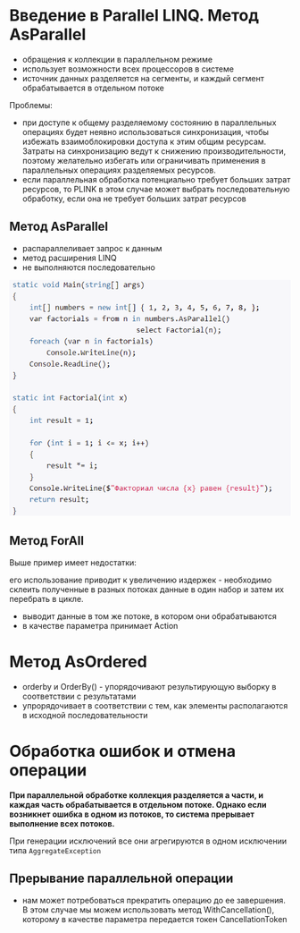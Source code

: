 # Введение в Parallel LINQ. Метод AsParallel

- обращения к коллекции в параллельном режиме
- использует возможности всех процессоров в системе
- источник данных разделяется на сегменты, и каждый сегмент обрабатывается в отдельном потоке

Проблемы:
- при доступе к общему разделяемому состоянию в параллельных операциях будет неявно использоваться синхронизация, чтобы избежать взаимоблокировки доступа к этим общим ресурсам. Затраты на синхронизацию ведут к снижению производительности, поэтому желательно избегать или ограничивать применения в параллельных операциях разделяемых ресурсов.
- если параллельная обработка потенциально требует больших затрат ресурсов, то PLINK в этом случае может выбрать последовательную обработку, если она не требует больших затрат ресурсов

## Метод AsParallel

- распараллеливает запрос к данным
- метод расширения LINQ
- не выполняются последовательно

![](images/1.png)

## Метод ForAll

Выше пример имеет недостатки:

его использование приводит к увеличению издержек - необходимо склеить полученные в разных потоках данные в один набор и затем их перебрать в цикле.

- выводит данные в том же потоке, в котором они обрабатываются
- в качестве параметра принимает Action

# Метод AsOrdered

- orderby и OrderBy() - упорядочивают результирующую выборку в соответствии с результатами
- упрорядочивает в соответствии с тем, как элементы располагаются в исходной последовательности

# Обработка ошибок и отмена операции

**При параллельной обработке коллекция разделяется а части, и каждая часть обрабатывается в отдельном потоке. Однако если возникнет ошибка в одном из потоков, то система прерывает выполнение всех потоков.**

При генерации исключений все они агрегируются в одном исключении типа `AggregateException`

## Прерывание параллельной операции

-  нам может потребоваться прекратить операцию до ее завершения. В этом случае мы можем использовать метод WithCancellation(), которому в качестве параметра передается токен CancellationToken

